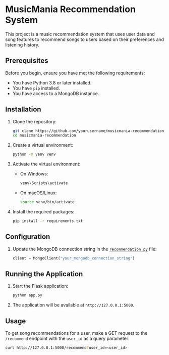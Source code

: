 # MusicMania Recommendation System

This project is a music recommendation system that uses user data and song features to recommend songs to users based on their preferences and listening history.

## Prerequisites

Before you begin, ensure you have met the following requirements:

- You have Python 3.8 or later installed.
- You have `pip` installed.
- You have access to a MongoDB instance.

## Installation

1. Clone the repository:

   ```sh
   git clone https://github.com/yourusername/musicmania-recommendation.git
   cd musicmania-recommendation
   ```

2. Create a virtual environment:

   ```sh
   python -m venv venv
   ```

3. Activate the virtual environment:

   - On Windows:

     ```sh
     venv\Scripts\activate
     ```

   - On macOS/Linux:

     ```sh
     source venv/bin/activate
     ```

4. Install the required packages:

   ```sh
   pip install -r requirements.txt
   ```

## Configuration

1. Update the MongoDB connection string in the [`recommendation.py`](command:_github.copilot.openRelativePath?%5B%7B%22scheme%22%3A%22file%22%2C%22authority%22%3A%22%22%2C%22path%22%3A%22%2FD%3A%2FProjects%2Fmusicmania-recomendation%2Frecommendation.py%22%2C%22query%22%3A%22%22%2C%22fragment%22%3A%22%22%7D%5D "d:\\Projects\musicmania-recomendation\recommendation.py") file:

   ```python
   client = MongoClient("your_mongodb_connection_string")
   ```

## Running the Application

1. Start the Flask application:

   ```sh
   python app.py
   ```

2. The application will be available at `http://127.0.0.1:5000`.

## Usage

To get song recommendations for a user, make a GET request to the `/recommend` endpoint with the `user_id` as a query parameter:

```sh
curl http://127.0.0.1:5000/recommend?user_id=<user_id>
```
